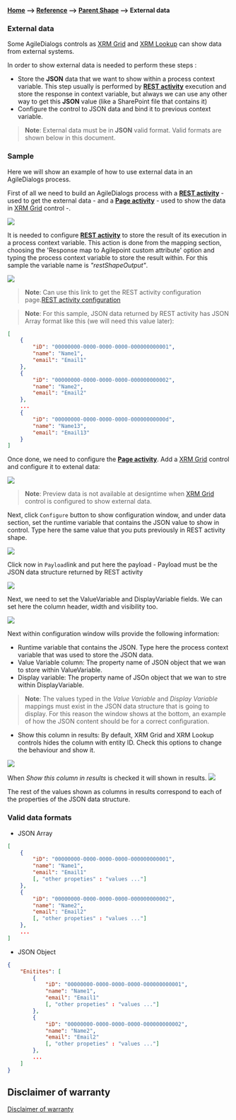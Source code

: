 __[Home](/) --> [Reference](/ref) -->  [Parent Shape](javascript:history.back()) --> External data__

### External data

Some AgileDialogs controls as [XRM Grid](../../guides/common/XRMGrid.md) and [XRM Lookup](../../guides/common/XRMLookup.md) can show data from external systems.

In order to show external data is needed to perform these steps :
 
- Store the **JSON** data that we want to show within a process context variable. This step usually is performed by [**REST activity**](../REST.md) execution and store the response in context variable, 
but always we can use any other way to get this **JSON** value (like a SharePoint file that contains it)
- Configure the control to JSON data and bind it to previous context variable.
> **Note**: External data must be in **JSON** valid format.  Valid formats are shown below in this document.

### Sample

Here we will show an example of how to use external data in an AgileDialogs process. 

First of all we need to build an AgileDialogs process with a [**REST activity**](../REST.md) - used to get the external data - and a [**Page activity**](../../guides/common/PageFormShape.md) - used to show the data in [XRM Grid](../../guides/common/XRMGrid.md) control -.

![](../media/ExternalData_Sample_01.png)

It is needed to configure [**REST activity**](../REST.md) to store the result of its execution in a process context variable. This action is done from the mapping section, choosing the 'Response map to Agilepoint custom attribute' option and typing the process context variable to store the result within.
For this sample the variable name is *"restShapeOutput"*.

![](../media/ExternalData_Sample_02.png)

> **Note**: Can use this link to get the REST activity configuration page.[REST activity configuration](../REST.md)

> **Note**: For this sample, JSON data returned by REST activity has JSON Array format like this (we will need this value later):
```json
[
	{
		"iD": "00000000-0000-0000-0000-000000000001",
		"name": "Name1",
		"email": "Email1"
	},
	{
		"iD": "00000000-0000-0000-0000-000000000002",
		"name": "Name2",
		"email": "Email2"
	},
	...
	{
		"iD": "00000000-0000-0000-0000-00000000000d",
		"name": "Name13",
		"email": "Email13"
	}
]
```

Once done, we need to configure the [**Page activity**](../../guides/common/PageFormShape.md). Add a  [XRM Grid](../../guides/common/XRMGrid.md) control and configure it to extenal data:

![](../media/ExternalData_Sample_03.png)

> **Note**: Preview data is not available at designtime when  [XRM Grid](../../guides/common/XRMGrid.md)  control is configured to show external data.

Next, click `Configure` button to show configuration window, and under data section, set the runtime variable that contains the JSON value to show in control. Type here the same value that you puts previously in REST activity shape.

![](../media/ExternalData_Sample_04.png)

Click now in `Payload`link and put here the payload - Payload must be the JSON data structure returned by REST activity

![](../media/ExternalData_Sample_04_01.png)

Next, we need to set the ValueVariable and DisplayVariable fields. We can set here the column header, width and visibility too. 

![](../media/ExternalData_Sample_04_02.png)

Next within configuration window wills provide the following information:

- Runtime variable that contains the JSON. Type here the process context variable that was used to store the JSON data.
- Value Variable column: The property name of JSON object that we wan to store within ValueVariable. 
- Display variable: The property name of JSOn object that we wan to stre within DisplayVariable.

> **Note**: The values typed in the *Value Variable* and *Display Variable* mappings must exist in the JSON data structure that is going to display. 
For this reason the window shows at the bottom, an example of how the JSON content should be for a correct configuration.

- Show this column in results: By default, XRM Grid and XRM Lookup controls hides the column with entity ID. Check this options to change the behaviour and show it.

![](../media/ExternalData_Sample_05.png)

When *Show this column in results* is checked it will shown in results.
![](../media/ExternalData_Sample_06.png)

The rest of the values shown as columns in results correspond to each of the properties of the JSON data structure.

### Valid data formats

- JSON Array


```json
[
	{
		"iD": "00000000-0000-0000-0000-000000000001",
		"name": "Name1",
		"email": "Email1"
		[, "other propeties" : "values ..."]
	},
	{
		"iD": "00000000-0000-0000-0000-000000000002",
		"name": "Name2",
		"email": "Email2"
		[, "other propeties" : "values ..."]
	},
	...	
]
```

- JSON Object


```json
{
	"Enitites": [
		{
			"iD": "00000000-0000-0000-0000-000000000001",
			"name": "Name1",
			"email": "Email1"
			[, "other propeties" : "values ..."]
		},
		{
			"iD": "00000000-0000-0000-0000-000000000002",
			"name": "Name2",
			"email": "Email2"
			[, "other propeties" : "values ..."]
		},
		...
	]
}

```

## Disclaimer of warranty

[Disclaimer of warranty](../../guides/common/DisclaimerOfWarranty.md)
